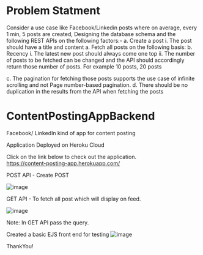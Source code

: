 <h1>Problem Statment</h1>

Consider a use case like Facebook/Linkedin posts where on average, every 1 min, 5
posts are created, Designing the database schema and the following REST APIs on
the following factors:-
a. Create a post
i. The post should have a title and content
a. Fetch all posts on the following basis:
b. Recency
i. The latest new post should always come one top
ii. The number of posts to be fetched can be changed and the
API should accordingly return those number of posts. For
example 10 posts, 20 posts

c. The pagination for fetching those posts supports the use case of
infinite scrolling and not Page number-based pagination.
d. There should be no duplication in the results from the API when
fetching the posts


# ContentPostingAppBackend
Facebook/ LinkedIn kind of app for content posting

Application Deployed on Heroku Cloud

Click on the link below to check out the application.<br>
https://content-posting-app.herokuapp.com/


POST API - Create POST

![image](https://user-images.githubusercontent.com/66467860/156801682-894c86b2-cbdd-42a2-8b5c-b0d63688ed58.png)

GET API - To fetch all post which will display on feed. 

![image](https://user-images.githubusercontent.com/66467860/156802146-15be8bd2-3e86-4139-91c2-672effea8375.png)


Note: In GET API pass the query.

Created a basic EJS front end for testing
![image](https://user-images.githubusercontent.com/66467860/156802965-919c8451-7543-4150-b924-629a2fb6b429.png)

ThankYou!

